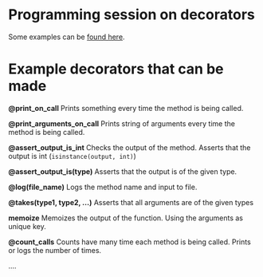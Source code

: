 # Programming session on decorators

Some examples can be [found here](https://github.com/uio-bmi/programming_session_decorators/tree/master/examples).

# Example decorators that can be made

**@print_on_call**
Prints something every time the method is being called.

**@print_arguments_on_call**
Prints string of arguments every time the method is being called.

**@assert_output_is_int**
Checks the output of the method. Asserts that the output is int (`isinstance(output, int)`)

**@assert_output_is(type)**
Asserts that the output is of the given type.

**@log(file_name)**
Logs the method name and input to file.

**@takes(type1, type2, ...)**
Asserts that all arguments are of the given types

**memoize**
Memoizes the output of the function. Using the arguments as unique key.

**@count_calls**
Counts have many time each method is being called. Prints or logs the number of times.

....
